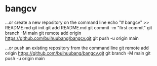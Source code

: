# bangcv
…or create a new repository on the command line
echo "# bangcv" >> README.md
git init
git add README.md
git commit -m "first commit"
git branch -M main
git remote add origin https://github.com/buihuubang/bangcv.git
git push -u origin main

…or push an existing repository from the command line
git remote add origin https://github.com/buihuubang/bangcv.git
git branch -M main
git push -u origin main
